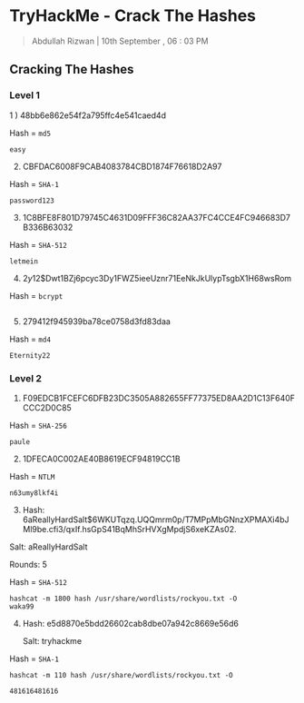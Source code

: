 # TryHackMe - Crack The Hashes

> Abdullah Rizwan | 10th September , 06 : 03 PM


## Cracking The Hashes

### Level 1

1 ) 48bb6e862e54f2a795ffc4e541caed4d

Hash = `md5`

```
easy
```

2) CBFDAC6008F9CAB4083784CBD1874F76618D2A97 


Hash =  `SHA-1`

```
password123
```

3) 1C8BFE8F801D79745C4631D09FFF36C82AA37FC4CCE4FC946683D7B336B63032

Hash = `SHA-512`

```
letmein
```
4) $2y$12$Dwt1BZj6pcyc3Dy1FWZ5ieeUznr71EeNkJkUlypTsgbX1H68wsRom

Hash = `bcrypt`

```
```


5) 279412f945939ba78ce0758d3fd83daa


Hash = `md4`

```
Eternity22
```

### Level 2

1) F09EDCB1FCEFC6DFB23DC3505A882655FF77375ED8AA2D1C13F640FCCC2D0C85

Hash = `SHA-256`

```
paule
```

2) 1DFECA0C002AE40B8619ECF94819CC1B


Hash = `NTLM`
```
n63umy8lkf4i

```

3) Hash: $6$aReallyHardSalt$6WKUTqzq.UQQmrm0p/T7MPpMbGNnzXPMAXi4bJMl9be.cfi3/qxIf.hsGpS41BqMhSrHVXgMpdjS6xeKZAs02.

Salt: aReallyHardSalt

Rounds: 5

Hash = `SHA-512`

```
hashcat -m 1800 hash /usr/share/wordlists/rockyou.txt -O
waka99

```

4) Hash: e5d8870e5bdd26602cab8dbe07a942c8669e56d6

   Salt: tryhackme



Hash = `SHA-1`


```
hashcat -m 110 hash /usr/share/wordlists/rockyou.txt -O

481616481616
```